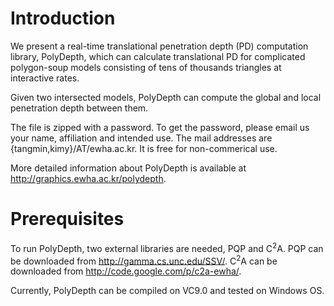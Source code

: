 # Introduction #
We present a real-time translational penetration depth (PD) computation library, PolyDepth, which can calculate translational PD for complicated polygon-soup models consisting of tens of thousands triangles at interactive rates.

Given two intersected models, PolyDepth can compute the global and local penetration depth between them.

The file is zipped with a password. To get the password, please email us your name, affiliation and intended use. The mail addresses are {tangmin,kimy}/AT/ewha.ac.kr. It is free for non-commerical use.

More detailed information about PolyDepth is available at http://graphics.ewha.ac.kr/polydepth.
# Prerequisites #

To run PolyDepth, two external libraries are needed, PQP and C<sup>2</sup>A. PQP can be downloaded from http://gamma.cs.unc.edu/SSV/. C<sup>2</sup>A can be downloaded from http://code.google.com/p/c2a-ewha/.

Currently, PolyDepth can be compiled on VC9.0 and tested on Windows OS.